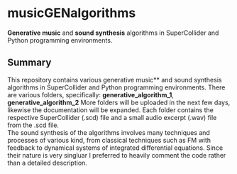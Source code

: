 # musicGENalgorithms
**Generative music** and **sound synthesis** algorithms in SuperCollider and Python programming environments.

## Summary

This repository contains various generative music** and sound synthesis algorithms in SuperCollider and Python programming environments. There are various folders, specifically: **generative_algorithm_1**, **generative_algorithm_2** More folders will be uploaded in the next few days, likewise the documentation will be expanded. Each folder contains the respective SuperCollider (.scd) file and a small audio excerpt (.wav) file from the .scd file. <br />
The sound synthesis of the algorithms involves many techniques and processes of various kind, from classical techniques such as FM with feedback to dynamical systems of integrated differential equations. Since their nature is very singluar I preferred to heavily comment the code rather than a detailed description.
